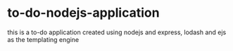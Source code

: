 # to-do-nodejs-application
this is a to-do application created using nodejs and express, lodash and ejs as the templating engine
